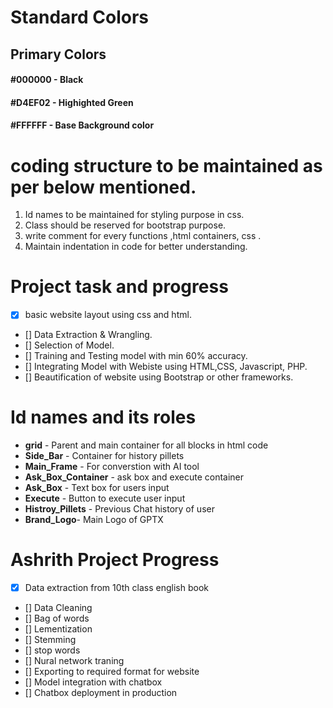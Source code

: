 
# Standard Colors

## Primary Colors

#### #000000 - Black 
#### #D4EF02 - Highighted Green
#### #FFFFFF - Base Background color

# coding structure to be maintained as per below mentioned.
1. Id names to be maintained for styling purpose in css.
2. Class should be reserved for bootstrap purpose.
3. write comment for every functions ,html containers, css . 
4. Maintain indentation in code for better understanding.

# Project task and progress
- [x] basic website layout using css and html.
- [] Data Extraction & Wrangling.
- [] Selection of Model.
- [] Training and Testing model with min 60% accuracy.
- [] Integrating Model with Webiste using HTML,CSS, Javascript, PHP.
- [] Beautification of website using Bootstrap or other frameworks.

# Id names and its roles
- **grid** - Parent and main container for all blocks in html code
- **Side_Bar** - Container for history pillets
- **Main_Frame** - For converstion with AI tool
- **Ask_Box_Container** - ask box and execute container
- **Ask_Box** - Text box for users input
- **Execute** - Button to execute user input
- **Histroy_Pillets** - Previous Chat history of user
- **Brand_Logo**- Main Logo of GPTX

# Ashrith Project Progress
- [x] Data extraction from 10th class english book
- [] Data Cleaning
- [] Bag of words
- [] Lementization
- [] Stemming
- [] stop words
- [] Nural network traning
- [] Exporting to required format for website
- [] Model integration with chatbox
- [] Chatbox deployment in production
